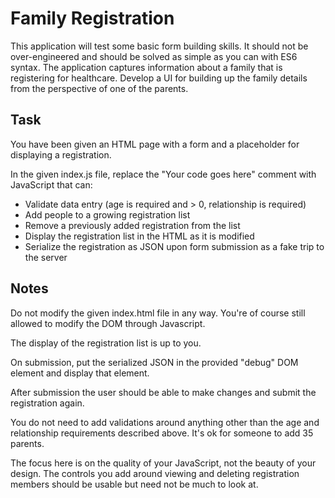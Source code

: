 Family Registration
===================

This application will test some basic form building skills. It should not be over-engineered
and should be solved as simple as you can with ES6 syntax. The application captures
information about a family that is registering for healthcare.
Develop a UI for building up the family details from the perspective of one of the parents.

Task
----

You have been given an HTML page with a form and a placeholder for displaying
a registration.

In the given index.js file, replace the "Your code goes here" comment with JavaScript that can:

* Validate data entry (age is required and > 0, relationship is required)
* Add people to a growing registration list
* Remove a previously added registration from the list
* Display the registration list in the HTML as it is modified
* Serialize the registration as JSON upon form submission as a fake trip to the server

Notes
-----

Do not modify the given index.html file in any way. You're of course still allowed to modify the DOM through Javascript.

The display of the registration list is up to you.

On submission, put the serialized JSON in the provided "debug" DOM element and display that element.

After submission the user should be able to make changes and submit the registration again.

You do not need to add validations around anything other than the age and relationship requirements described above. It's ok for someone to add 35 parents.

The focus here is on the quality of your JavaScript, not the beauty of your design. The controls you add around viewing and deleting
registration members should be usable but need not be much to look at.
